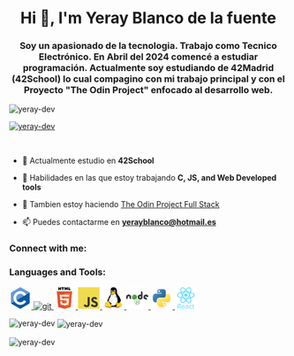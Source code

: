 <h1 align="center">Hi 👋, I'm Yeray Blanco de la fuente</h1>
<h3 align="center">Soy un apasionado de la tecnologia. Trabajo como Tecnico Electrónico. En Abril del 2024 comencé a estudiar programación. Actualmente soy estudiando de 42Madrid (42School) lo cual compagino con mi trabajo principal y con el Proyecto "The Odin Project" enfocado al desarrollo web.</h3>

<p align="left"> <img src="https://komarev.com/ghpvc/?username=yeray-dev&label=Profile%20views&color=0e75b6&style=flat" alt="yeray-dev" /> </p>

<p align="left"> <a href="https://github.com/ryo-ma/github-profile-trophy"><img src="https://github-profile-trophy.vercel.app/?username=yeray-dev" alt="yeray-dev" /></a> </p>

<p align="left"> <a href="https://twitter.com/" target="blank"><img src="https://img.shields.io/twitter/follow/?logo=twitter&style=for-the-badge" alt="" /></a> </p>

- 🔭 Actualmente estudio en **42School**

- 🌱 Habilidades en las que estoy trabajando **C, JS, and Web Developed tools**

- 👯 Tambien estoy haciendo [The Odin Project Full Stack](https://www.theodinproject.com/)

- 📫 Puedes contactarme en **yerayblanco@hotmail.es**

<h3 align="left">Connect with me:</h3>
<p align="left">
</p>

<h3 align="left">Languages and Tools:</h3>
<p align="left"> <a href="https://www.cprogramming.com/" target="_blank" rel="noreferrer"> <img src="https://raw.githubusercontent.com/devicons/devicon/master/icons/c/c-original.svg" alt="c" width="40" height="40"/> </a> <a href="https://git-scm.com/" target="_blank" rel="noreferrer"> <img src="https://www.vectorlogo.zone/logos/git-scm/git-scm-icon.svg" alt="git" width="40" height="40"/> </a> <a href="https://www.w3.org/html/" target="_blank" rel="noreferrer"> <img src="https://raw.githubusercontent.com/devicons/devicon/master/icons/html5/html5-original-wordmark.svg" alt="html5" width="40" height="40"/> </a> <a href="https://developer.mozilla.org/en-US/docs/Web/JavaScript" target="_blank" rel="noreferrer"> <img src="https://raw.githubusercontent.com/devicons/devicon/master/icons/javascript/javascript-original.svg" alt="javascript" width="40" height="40"/> </a> <a href="https://www.linux.org/" target="_blank" rel="noreferrer"> <img src="https://raw.githubusercontent.com/devicons/devicon/master/icons/linux/linux-original.svg" alt="linux" width="40" height="40"/> </a> <a href="https://nodejs.org" target="_blank" rel="noreferrer"> <img src="https://raw.githubusercontent.com/devicons/devicon/master/icons/nodejs/nodejs-original-wordmark.svg" alt="nodejs" width="40" height="40"/> </a> <a href="https://www.python.org" target="_blank" rel="noreferrer"> <img src="https://raw.githubusercontent.com/devicons/devicon/master/icons/python/python-original.svg" alt="python" width="40" height="40"/> </a> <a href="https://reactjs.org/" target="_blank" rel="noreferrer"> <img src="https://raw.githubusercontent.com/devicons/devicon/master/icons/react/react-original-wordmark.svg" alt="react" width="40" height="40"/> </a> </p>

<p><img align="left" src="https://github-readme-stats.vercel.app/api/top-langs?username=yeray-dev&show_icons=true&locale=en&layout=compact" alt="yeray-dev" /></p>

<p>&nbsp;<img align="center" src="https://github-readme-stats.vercel.app/api?username=yeray-dev&show_icons=true&locale=en" alt="yeray-dev" /></p>

<p><img align="center" src="https://github-readme-streak-stats.herokuapp.com/?user=yeray-dev&" alt="yeray-dev" /></p>
